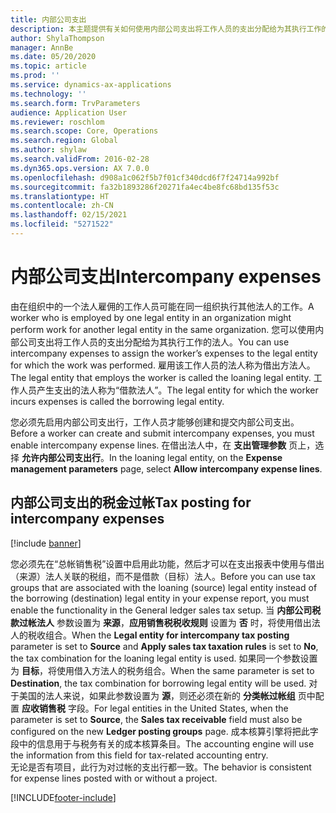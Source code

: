 ```yaml
---
title: 内部公司支出
description: 本主题提供有关如何使用内部公司支出将工作人员的支出分配给为其执行工作的法人的信息。
author: ShylaThompson
manager: AnnBe
ms.date: 05/20/2020
ms.topic: article
ms.prod: ''
ms.service: dynamics-ax-applications
ms.technology: ''
ms.search.form: TrvParameters
audience: Application User
ms.reviewer: roschlom
ms.search.scope: Core, Operations
ms.search.region: Global
ms.author: shylaw
ms.search.validFrom: 2016-02-28
ms.dyn365.ops.version: AX 7.0.0
ms.openlocfilehash: d908a1c062f5b7f01cf340dcd6f7f24714a992bf
ms.sourcegitcommit: fa32b1893286f20271fa4ec4be8fc68bd135f53c
ms.translationtype: HT
ms.contentlocale: zh-CN
ms.lasthandoff: 02/15/2021
ms.locfileid: "5271522"
---
```

# <a name="intercompany-expenses"></a><span data-ttu-id="50fe4-103">内部公司支出</span><span class="sxs-lookup"><span data-stu-id="50fe4-103">Intercompany expenses</span></span>

<span data-ttu-id="50fe4-104">由在组织中的一个法人雇佣的工作人员可能在同一组织执行其他法人的工作。</span><span class="sxs-lookup"><span data-stu-id="50fe4-104">A worker who is employed by one legal entity in an organization might perform work for another legal entity in the same organization.</span></span> <span data-ttu-id="50fe4-105">您可以使用内部公司支出将工作人员的支出分配给为其执行工作的法人。</span><span class="sxs-lookup"><span data-stu-id="50fe4-105">You can use intercompany expenses to assign the worker’s expenses to the legal entity for which the  work was performed.</span></span> <span data-ttu-id="50fe4-106">雇用该工作人员的法人称为借出方法人。</span><span class="sxs-lookup"><span data-stu-id="50fe4-106">The legal entity that employs the worker is called the loaning legal entity.</span></span> <span data-ttu-id="50fe4-107">工作人员产生支出的法人称为“借款法人”。</span><span class="sxs-lookup"><span data-stu-id="50fe4-107">The legal entity for which the worker incurs expenses is called the borrowing legal entity.</span></span> 

<span data-ttu-id="50fe4-108">您必须先启用内部公司支出行，工作人员才能够创建和提交内部公司支出。</span><span class="sxs-lookup"><span data-stu-id="50fe4-108">Before a worker can create and submit intercompany expenses, you must enable intercompany expense lines.</span></span> <span data-ttu-id="50fe4-109">在借出法人中，在 **支出管理参数** 页上，选择 **允许内部公司支出行**。</span><span class="sxs-lookup"><span data-stu-id="50fe4-109">In the loaning legal entity, on the **Expense management parameters** page, select **Allow intercompany expense lines**.</span></span> 

## <a name="tax-posting-for-intercompany-expenses"></a><span data-ttu-id="50fe4-110">内部公司支出的税金过帐</span><span class="sxs-lookup"><span data-stu-id="50fe4-110">Tax posting for intercompany expenses</span></span>

[!include [banner](../includes/banner.md)]

<span data-ttu-id="50fe4-111">您必须先在“总帐销售税”设置中启用此功能，然后才可以在支出报表中使用与借出（来源）法人关联的税组，而不是借款（目标）法人。</span><span class="sxs-lookup"><span data-stu-id="50fe4-111">Before you can use tax groups that are associated with the loaning (source) legal entity instead of the borrowing (destination) legal entity in your expense report, you must enable the functionality in the General ledger sales tax setup.</span></span> <span data-ttu-id="50fe4-112">当 **内部公司税款过帐法人** 参数设置为 **来源**，**应用销售税税收规则** 设置为 **否** 时，将使用借出法人的税收组合。</span><span class="sxs-lookup"><span data-stu-id="50fe4-112">When the **Legal entity for intercompany tax posting** parameter is set to **Source** and **Apply sales tax taxation rules** is set to **No**, the tax combination for the loaning legal entity is used.</span></span> <span data-ttu-id="50fe4-113">如果同一个参数设置为 **目标**，将使用借入方法人的税务组合。</span><span class="sxs-lookup"><span data-stu-id="50fe4-113">When the same parameter is set to **Destination**, the tax combination for borrowing legal entity will be used.</span></span> <span data-ttu-id="50fe4-114">对于美国的法人来说，如果此参数设置为 **源**，则还必须在新的 **分类帐过帐组** 页中配置 **应收销售税** 字段。</span><span class="sxs-lookup"><span data-stu-id="50fe4-114">For legal entities in the United States, when the parameter is set to **Source**, the **Sales tax receivable** field must also be configured on the new **Ledger posting groups** page.</span></span> <span data-ttu-id="50fe4-115">成本核算引擎将把此字段中的信息用于与税务有关的成本核算条目。</span><span class="sxs-lookup"><span data-stu-id="50fe4-115">The accounting engine will use the information from this field for tax-related accounting entry.</span></span>   
<span data-ttu-id="50fe4-116">无论是否有项目，此行为对过帐的支出行都一致。</span><span class="sxs-lookup"><span data-stu-id="50fe4-116">The behavior is consistent for expense lines posted with or without a project.</span></span>  


[!INCLUDE[footer-include](../includes/footer-banner.md)]